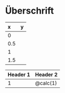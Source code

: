 # Überschrift

<!-- data-type="line" -->
| x  | y   |
| :--------- | :--------- |
| 0          | <script input default="0">@input</script>  |
| 0.5        | <script input default="0">@input</script>  |
| 1        | <script input default="0">@input</script>  |
| 1.5        | <script input default="0">@input</script>  |

<!-- calc: <script input default="@0">@input</script>
-->
| Header 1   | Header 2   |
| :--------- | :--------- |
| 1     | @calc(1)     |